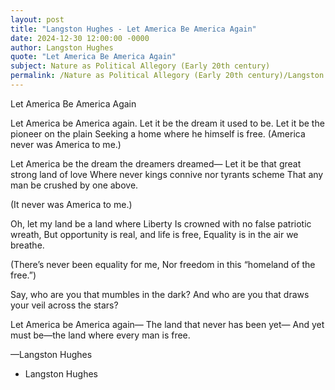 ```yaml
---
layout: post
title: "Langston Hughes - Let America Be America Again"
date: 2024-12-30 12:00:00 -0000
author: Langston Hughes
quote: "Let America Be America Again"
subject: Nature as Political Allegory (Early 20th century)
permalink: /Nature as Political Allegory (Early 20th century)/Langston Hughes/Langston Hughes - Let America Be America Again
---
```


Let America Be America Again

Let America be America again.
Let it be the dream it used to be.
Let it be the pioneer on the plain
Seeking a home where he himself is free.
(America never was America to me.)

Let America be the dream the dreamers dreamed—
Let it be that great strong land of love
Where never kings connive nor tyrants scheme
That any man be crushed by one above.

(It never was America to me.)

Oh, let my land be a land where Liberty
Is crowned with no false patriotic wreath,
But opportunity is real, and life is free,
Equality is in the air we breathe.

(There’s never been equality for me,
Nor freedom in this “homeland of the free.”)

Say, who are you that mumbles in the dark?
And who are you that draws your veil across the stars?

Let America be America again—
The land that never has been yet—
And yet must be—the land where every man is free.

—Langston Hughes

- Langston Hughes
